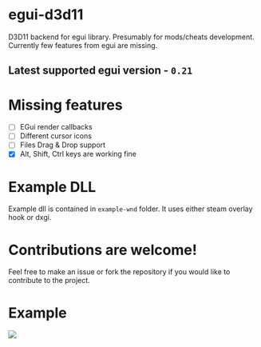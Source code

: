 # egui-d3d11

D3D11 backend for egui library. Presumably for mods/cheats development.
Currently few features from egui are missing.

## Latest supported egui version - `0.21`

# Missing features

- [ ] EGui render callbacks
- [ ] Different cursor icons
- [ ] Files Drag & Drop support
- [x] Alt, Shift, Ctrl keys are working fine

# Example DLL

Example dll is contained in `example-wnd` folder. It uses either steam overlay hook or dxgi.

# **Contributions are welcome!**

Feel free to make an issue or fork the repository if you would like to contribute to the project.

# Example

![](pictures/03.png)
